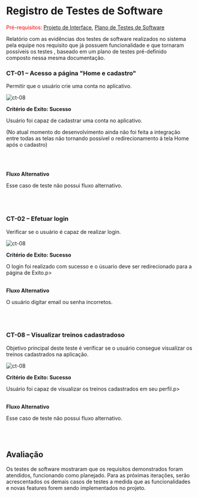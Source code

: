 # Registro de Testes de Software

<span style="color:red">Pré-requisitos: <a href="https://github.com/ICEI-PUC-Minas-PMV-ADS/pmv-ads-2023-1-e3-proj-mov-t4-melhor-idade/blob/main/docs/04-Projeto%20de%20Interface.md"> Projeto de Interface</a></span>, <a href="https://github.com/ICEI-PUC-Minas-PMV-ADS/pmv-ads-2023-1-e3-proj-mov-t4-melhor-idade/blob/main/docs/08-Plano%20de%20Testes%20de%20Software.md"> Plano de Testes de Software</a>

Relatório com as evidências dos testes de software realizados no sistema pela equipe nos requisito que já possuem funcionalidade e que tornaram possíveis os testes , baseado em um plano de testes pré-definido composto nessa mesma documentação.




<h3>CT-01 – Acesso a página "Home e cadastro"</h3>
<p>Permitir que o usuário crie uma conta no aplicativo.</p>



![ct-08](https://user-images.githubusercontent.com/102563767/236699882-9fe2ad5f-addf-4956-b740-2d77bae8cd31.png)


**Critério de Exito: Sucesso**
<p>Usuário foi capaz de cadastrar uma conta no aplicativo.</p>
(No atual momento do desenvolvimento ainda não foi feita a integração entre todas as telas não tornando possível o redirecionamento á tela Home após o cadastro)

<br></br>

**Fluxo Alternativo**
<p>Esse caso de teste não possui fluxo alternativo.</p>

<br></br>

<h3>CT-02 – Efetuar login</h3>
<p>Verificar se o usuário é capaz de realizar login.</p>



![ct-08](https://user-images.githubusercontent.com/102563767/236699882-9fe2ad5f-addf-4956-b740-2d77bae8cd31.png)


**Critério de Exito: Sucesso**

<p> O login foi realizado com sucesso e o úsuario deve ser redirecionado para a página de Exito.p>
  <br></br>

**Fluxo Alternativo**

<p>O usuário digitar email ou senha incorretos.</p>
<br></br>


<h3>CT-08 – Visualizar treinos cadastradoso</h3>
<p>Objetivo principal deste teste é verificar se o usuário consegue visualizar os treinos cadastrados na aplicação.</p>


![ct-08](https://user-images.githubusercontent.com/102563767/236699882-9fe2ad5f-addf-4956-b740-2d77bae8cd31.png)


**Critério de Exito: Sucesso**

<p>Usuário foi capaz de visualizar os treinos cadastrados em seu perfil.p>
  <br></br>

**Fluxo Alternativo**
<p>Esse caso de teste não possui fluxo alternativo.</p>
<br></br>



## Avaliação

Os testes de software mostraram que os requisitos demonstrados foram atendidos, funcionando como planejado. Para as próximas iterações, serão acrescentados os demais casos de testes a medida que as funcionalidades e novas features forem sendo implementados no projeto.
